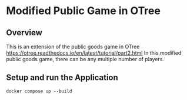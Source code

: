 # Modified Public Game in OTree

## Overview

This is an extension of the public goods game in OTree https://otree.readthedocs.io/en/latest/tutorial/part2.html
In this modified public goods game, there can be any multiple number of players.


## Setup and run the Application
`docker compose up --build`